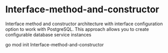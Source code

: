# Interface-method-and-constructor
Interface method and constructor architecture with interface configuration option to work with PostgreSQL. This approach allows you to create configurable database service instances


go mod init Interface-method-and-constructor

